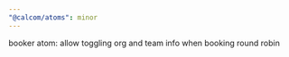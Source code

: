 ```yaml
---
"@calcom/atoms": minor
---
```


booker atom: allow toggling org and team info when booking round robin
